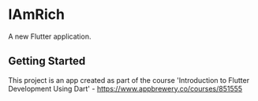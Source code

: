 # IAmRich

A new Flutter application.

## Getting Started

This project is an app created as part of the course 'Introduction to Flutter Development Using Dart' - https://www.appbrewery.co/courses/851555